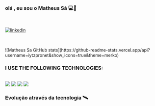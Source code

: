 
### olá , eu sou o Matheus Sá 💻📗
<br>


[![linkedin](https://img.shields.io/badge/LinkedIn-0077B5?style=for-the-badge&logo=linkedin&logoColor=white)](https://www.linkedin.com/in/matheus-sa-pcd-8407581ba/)

<br/>
<br/>
![Matheus Sa GitHub stats](https://github-readme-stats.vercel.app/api?username=iytzpronet&show_icons=true&theme=merko)

### I USE THE FOLLOWING TECHNOLOGIES:
<DIV style="display: inline_block"><br/>
<img src="https://img.shields.io/badge/Java-ED8B00?style=for-the-badge&logo=java&logoColor=white"/>
<img src="https://img.shields.io/badge/Spring-6DB33F?style=for-the-badge&logo=spring&logoColor=white"/>
<img src="https://img.shields.io/badge/MySQL-00000F?style=for-the-badge&logo=mysql&logoColor=white"/>
<img src="https://img.shields.io/badge/HTML-239120?style=for-the-badge&logo=html5&logoColor=white"/>
</DIV>

### Evolução através da tecnologia 🛰️

